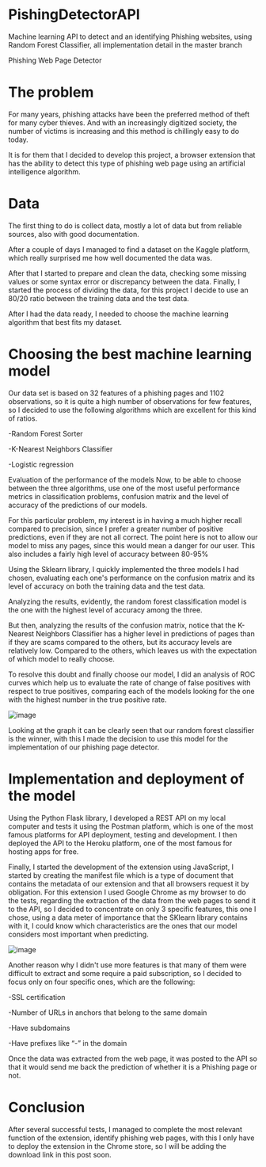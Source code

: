 # PishingDetectorAPI
Machine learning API to detect and an identifying Phishing websites, using Random Forest Classifier, all implementation detail in the master branch

Phishing Web Page Detector


# The problem
For many years, phishing attacks have been the preferred method of theft for many cyber thieves. And with an increasingly digitized society, the number of victims is increasing and this method is chillingly easy to do today.

It is for them that I decided to develop this project, a browser extension that has the ability to detect this type of phishing web page using an artificial intelligence algorithm.



# Data
The first thing to do is collect data, mostly a lot of data but from reliable sources, also with good documentation.

After a couple of days I managed to find a dataset on the Kaggle platform, which really surprised me how well documented the data was.

After that I started to prepare and clean the data, checking some missing values or some syntax error or discrepancy between the data. Finally, I started the process of dividing the data, for this project I decide to use an 80/20 ratio between the training data and the test data.


After I had the data ready, I needed to choose the machine learning algorithm that best fits my dataset.


# Choosing the best machine learning model 
Our data set is based on 32 features of a phishing pages and 1102 observations, so it is quite a high number of observations for few features, so I decided to use the following algorithms which are excellent for this kind of ratios.

-Random Forest Sorter

-K-Nearest Neighbors Classifier

-Logistic regression

Evaluation of the performance of the models
Now, to be able to choose between the three algorithms, use one of the most useful performance metrics in classification problems, confusion matrix and the level of accuracy of the predictions of our models.

For this particular problem, my interest is in having a much higher recall compared to precision, since I prefer a greater number of positive predictions, even if they are not all correct.
The point here is not to allow our model to miss any pages, since this would mean a danger for our user. This also includes a fairly high level of accuracy between 80-95%

Using the Sklearn library, I quickly implemented the three models I had chosen, evaluating each one's performance on the confusion matrix and its level of accuracy on both the training data and the test data.

Analyzing the results, evidently, the random forest classification model is the one with the highest level of accuracy among the three.

But then, analyzing the results of the confusion matrix, notice that the K-Nearest Neighbors Classifier has a higher level in predictions of pages than if they are scams compared to the others, but its accuracy levels are relatively low. Compared to the others, which leaves us with the expectation of which model to really choose.

To resolve this doubt and finally choose our model, I did an analysis of ROC curves which help us to evaluate the rate of change of false positives with respect to true positives, comparing each of the models looking for the one with the highest number in the true positive rate.

![image](https://user-images.githubusercontent.com/86735728/180669722-60e9ab6c-6c3a-43ea-9ed9-3a85c1e25719.png)


Looking at the graph it can be clearly seen that our random forest classifier is the winner, with this I made the decision to use this model for the implementation of our phishing page detector.

# Implementation and deployment of the model

Using the Python Flask library, I developed a REST API on my local computer and tests it using the Postman platform, which is one of the most famous platforms for API deployment, testing and development.
I then deployed the API to the Heroku platform, one of the most famous for hosting apps for free.


Finally, I started the development of the extension using JavaScript, I started by creating the manifest file which is a type of document that contains the metadata of our extension and that all browsers request it by obligation.
For this extension I used Google Chrome as my browser to do the tests, regarding the extraction of the data from the web pages to send it to the API, so I decided to concentrate on only 3 specific features, this one I chose, using a data meter of importance that the SKlearn library contains with it, I could know which characteristics are the ones that our model considers most important when predicting.

![image](https://user-images.githubusercontent.com/86735728/180669745-274ce00f-50d2-4e37-acf2-d4ba081125e7.png)


Another reason why I didn't use more features is that many of them were difficult to extract and some require a paid subscription, so I decided to focus only on four specific ones, which are the following:

-SSL certification

-Number of URLs in anchors that belong to the same domain

-Have subdomains

-Have prefixes like “-” in the domain

Once the data was extracted from the web page, it was posted to the API so that it would send me back the prediction of whether it is a Phishing page or not.

# Conclusion
After several successful tests, I managed to complete the most relevant function of the extension, identify phishing web pages, with this I only have to deploy the extension in the Chrome store, so I will be adding the download link in this post soon.
